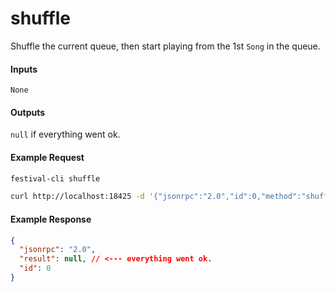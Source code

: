 # shuffle
Shuffle the current queue, then start playing from the 1st `Song` in the queue.

#### Inputs
`None`

#### Outputs
`null` if everything went ok.

#### Example Request
```bash
festival-cli shuffle
```
```bash
curl http://localhost:18425 -d '{"jsonrpc":"2.0","id":0,"method":"shuffle"}'
```

#### Example Response
```json
{
  "jsonrpc": "2.0",
  "result": null, // <--- everything went ok.
  "id": 0
}
```
